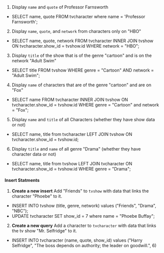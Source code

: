 
1. Display `name` and `quote` of Professor Farnsworth

- SELECT name, quote FROM tvcharacter where name = 'Professor Farnsworth';

2. Display `name`, `quote`, and `network` from characters only on "HBO"

- SELECT name, quote, network FROM tvcharacter INNER JOIN tvshow ON tvcharacter.show_id = tvshow.id WHERE network = "HBO";

3. Display `title` of the show that is of the genre "cartoon" and is on the network "Adult Swim"

- SELECT title FROM tvshow WHERE genre = "Cartoon" AND network = "Adult Swim";

4. Display `name` of characters that are of the genre "cartoon" and are on "Fox"

- SELECT name FROM tvcharacter INNER JOIN tvshow ON tvcharacter.show_id = tvshow.id WHERE genre = "Cartoon" and network = "Fox";

5. Display `name` and `title` of all Characters (whether they have show data or not)

- SELECT name, title from tvcharacter LEFT JOIN tvshow ON tvcharacter.show_id = tvshow.id;

6. Display `title` and `name` of all genre "Drama" (whether they have character data or not)

- SELECT name, title from tvshow LEFT JOIN tvcharacter ON tvcharacter.show_id = tvshow.id WHERE genre = "Drama";

#### Insert Statments
1. **Create a new insert** Add "Friends" to `tvshow` with data that links the character "Phoebe" to it.

- INSERT INTO tvshow (title, genre, network) values ("Friends", "Drama", "NBC");
- UPDATE tvcharacter SET show_id = 7 where name = "Phoebe Buffay";

2. **Create a new query** Add a character to `tvcharacter` with data that links the tv show "Mr. Selfridge" to it.

- INSERT INTO tvcharacter (name, quote, show_id) values ("Harry Selfridge", "The boss depends on authority; the leader on goodwill.", 6)

